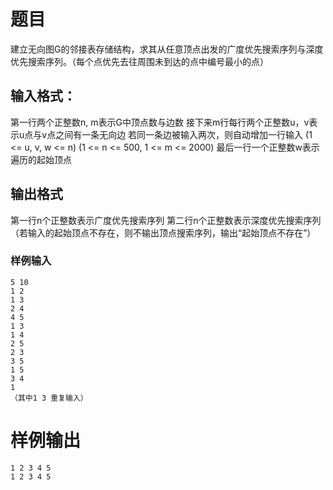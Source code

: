 # 题目
建立无向图G的邻接表存储结构，求其从任意顶点出发的广度优先搜索序列与深度优先搜索序列。（每个点优先去往周围未到达的点中编号最小的点）

## 输入格式：
第一行两个正整数n, m表示G中顶点数与边数
接下来m行每行两个正整数u，v表示u点与v点之间有一条无向边
若同一条边被输入两次，则自动增加一行输入
(1 <= u, v, w <= n)
(1 <= n <= 500, 1 <= m <= 2000)
最后一行一个正整数w表示遍历的起始顶点


## 输出格式
第一行n个正整数表示广度优先搜索序列
第二行n个正整数表示深度优先搜索序列
（若输入的起始顶点不存在，则不输出顶点搜索序列，输出“起始顶点不存在”）

### 样例输入
```
5 10
1 2
1 3
2 4
4 5
1 3
1 4
2 5
2 3
3 5
1 5
3 4
1
（其中1 3 重复输入）
```
# 样例输出
```
1 2 3 4 5
1 2 3 4 5
```
